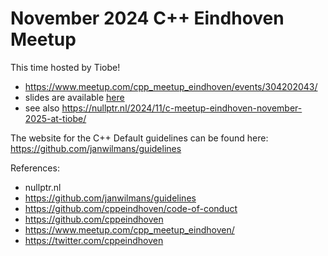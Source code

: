 # November 2024 C++ Eindhoven Meetup

This time hosted by Tiobe!

- https://www.meetup.com/cpp_meetup_eindhoven/events/304202043/
- slides are available [here](https://github.com/cppeindhoven/meetups/raw/refs/heads/main/2024-nov-27-tiobe/2024_nov_27_C++MeetUp_Presentation.pptx)
- see also https://nullptr.nl/2024/11/c-meetup-eindhoven-november-2025-at-tiobe/

The website for the C++ Default guidelines can be found here: https://github.com/janwilmans/guidelines

References:

- nullptr.nl
- https://github.com/janwilmans/guidelines
- https://github.com/cppeindhoven/code-of-conduct
- https://github.com/cppeindhoven
- https://www.meetup.com/cpp_meetup_eindhoven/
- https://twitter.com/cppeindhoven
